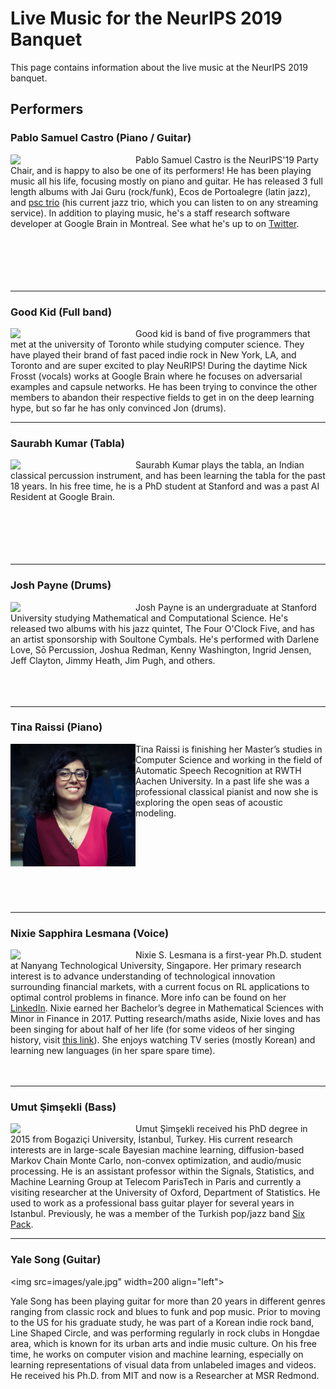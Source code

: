 # Live Music for the NeurIPS 2019 Banquet
This page contains information about the live music at the NeurIPS 2019 banquet.

## Performers

### Pablo Samuel Castro (Piano / Guitar)
<img src="images/psc.jpg" width=200 align="left">

Pablo Samuel Castro is the NeurIPS'19 Party Chair, and is happy to also be one of its performers! He has been playing music all his life, focusing mostly on piano and guitar. He has released 3 full length albums with Jai Guru (rock/funk), Ecos de Portoalegre (latin jazz), and [psc trio](https://www.psctrio.com/) (his current jazz trio, which you can listen to on any streaming service). In addition to playing music, he's a staff research software developer at Google Brain in Montreal. See what he's up to on [Twitter](https://twitter.com/pcastr).
<br><br><br><br><br><br>

---

### Good Kid (Full band)
<img src="images/goodkid.jpg" width=200 align="left">

Good kid is band of five programmers that met at the university of Toronto while studying computer science. They have played their brand of fast paced indie rock in New York, LA, and Toronto and are super excited to play NeuRIPS! During the daytime Nick Frosst (vocals) works at Google Brain where he focuses on adversarial examples and capsule networks. He has been trying to convince the other members to abandon their respective fields to get in on the deep learning hype, but so far he has only convinced Jon (drums).

---

### Saurabh Kumar (Tabla)
<img src="images/saurabh.jpg" width=200 align="left">

Saurabh Kumar plays the tabla, an Indian classical percussion instrument, and has been learning the tabla for the past 18 years. In his free time, he is a PhD student at Stanford and was a past AI Resident at Google Brain.
<br><br><br><br><br><br>

---

### Josh Payne (Drums)
<img src="images/josh.jpg" width=200 align="left">

Josh Payne is an undergraduate at Stanford University studying Mathematical and Computational Science. He's released two albums with his jazz quintet, The Four O'Clock Five, and has an artist sponsorship with Soultone Cymbals. He's performed with Darlene Love, Sō Percussion, Joshua Redman, Kenny Washington, Ingrid Jensen, Jeff Clayton, Jimmy Heath, Jim Pugh, and others.
<br><br><br><br>

---

### Tina Raissi (Piano)
<img src="images/tina.jpg" width=200 align="left">

Tina Raissi is finishing her Master’s studies in Computer Science and working in the field of Automatic Speech Recognition at RWTH Aachen University. In a past life she was a professional classical pianist and now she is exploring the open seas of acoustic modeling.
<br><br><br><br><br><br><br><br><br>

---

### Nixie Sapphira Lesmana (Voice)
<img src="images/nixie.jpg" width=200 align="left">

Nixie S. Lesmana is a first-year Ph.D. student at Nanyang Technological University,
Singapore. Her primary research interest is to advance understanding of technological
innovation surrounding financial markets, with a current focus on RL applications to optimal
control problems in finance. More info can be found on her [LinkedIn](https://sg.linkedin.com/in/nixie-sapphira-lesmana-6619abb0).
Nixie earned her Bachelor’s degree in Mathematical Sciences with Minor in Finance in 2017.
Putting research/maths aside, Nixie loves and has been singing for about half of her life (for
some videos of her singing history, visit [this link](https://www.youtube.com/results?search_query=nixie+sapphira+lesmana)). She enjoys watching TV series (mostly
Korean) and learning new languages (in her spare spare time).
<br><br><br>

---

### Umut Şimşekli (Bass)
<img src="images/umut.jpg" width=200 align="left">

Umut Şimşekli received his PhD degree in 2015 from Bogaziçi University, İstanbul, Turkey. His current research interests are in large-scale Bayesian machine learning, diffusion-based Markov Chain Monte Carlo, non-convex optimization, and audio/music processing. He is an assistant professor within the Signals, Statistics, and Machine Learning Group at Telecom ParisTech in Paris and currently a visiting researcher at the University of Oxford, Department of Statistics. He used to work as a professional bass guitar player for several years in Istanbul. Previously, he was a member of the Turkish pop/jazz band [Six Pack](https://www.youtube.com/user/6packlive).

---

### Yale Song (Guitar)
<img src=images/yale.jpg" width=200 align="left">

Yale Song has been playing guitar for more than 20 years in different genres ranging from classic rock and blues to funk and pop music. Prior to moving to the US for his graduate study, he was part of a Korean indie rock band, Line Shaped Circle, and was performing regularly in rock clubs in Hongdae area, which is known for its urban arts and indie music culture. On his free time, he works on computer vision and machine learning, especially on learning representations of visual data from unlabeled images and videos. He received his Ph.D. from MIT and now is a Researcher at MSR Redmond.
<br><br><br>

